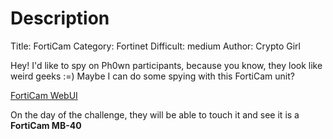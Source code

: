 # Description

Title: FortiCam
Category: Fortinet
Difficult: medium
Author: Crypto Girl

Hey! I'd like to spy on Ph0wn participants, because you know, they look like weird geeks :=)
Maybe I can do some spying with this FortiCam unit?

[FortiCam WebUI](http://10.210.30.50/)

On the day of the challenge, they will be able to touch it and see it is a **FortiCam MB-40**
